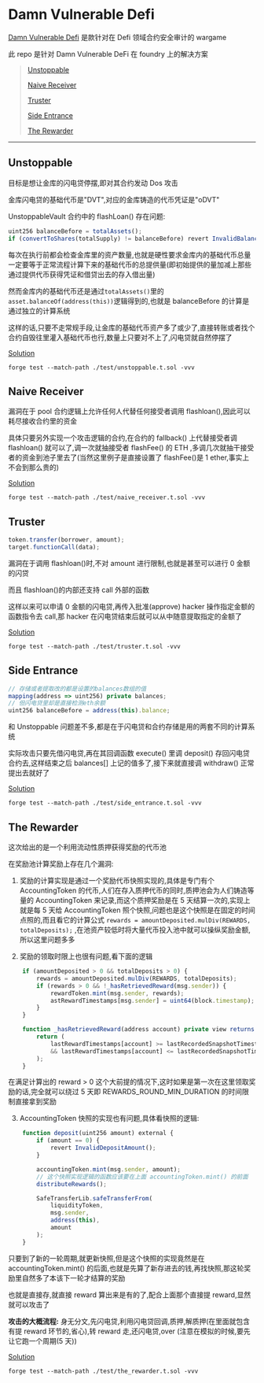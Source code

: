 # Damn Vulnerable Defi

[Damn Vulnerable Defi](https://www.damnvulnerabledefi.xyz/) 是款针对在 Defi 领域合约安全审计的 wargame

此 repo 是针对 Damn Vulnerable DeFi 在 foundry 上的解决方案

> [Unstoppable](#unstoppable)
>
> [Naive Receiver](#naive-receiver)
>
> [Truster](#truster)
>
> [Side Entrance](#side-entrance)
>
> [The Rewarder](#the-rewarder)

---

## Unstoppable

目标是想让金库的闪电贷停摆,即对其合约发动 Dos 攻击

金库闪电贷的基础代币是"DVT",对应的金库铸造的代币凭证是"oDVT"

UnstoppableVault 合约中的 flashLoan() 存在问题:

```js
uint256 balanceBefore = totalAssets();
if (convertToShares(totalSupply) != balanceBefore) revert InvalidBalance(); // enforce ERC4626 requirement
```

每次在执行前都会检查金库里的资产数量,也就是硬性要求金库内的基础代币总量一定要等于正常流程计算下来的基础代币的总提供量(即初始提供的量加减上那些通过提供代币获得凭证和借贷出去的存入借出量)

然而金库内的基础代币还是通过`totalAssets()`里的`asset.balanceOf(address(this))`逻辑得到的,也就是 balanceBefore 的计算是通过独立的计算系统

这样的话,只要不走常规手段,让金库的基础代币资产多了或少了,直接转账或者找个合约自毁往里灌入基础代币也行,数量上只要对不上了,闪电贷就自然停摆了

[Solution](./test/unstoppable.t.sol)

`forge test --match-path ./test/unstoppable.t.sol -vvv`

## Naive Receiver

漏洞在于 pool 合约逻辑上允许任何人代替任何接受者调用 flashloan(),因此可以耗尽接收合约里的资金

具体只要另外实现一个攻击逻辑的合约,在合约的 fallback() 上代替接受者调 flashloan() 就可以了,调一次就抽接受者 flashFee() 的 ETH ,多调几次就抽干接受者的资金到池子里去了(当然这里例子是直接设置了 flashFee()是 1 ether,事实上不会到那么贵的)

[Solution](./test/naive_receiver.t.sol)

`forge test --match-path ./test/naive_receiver.t.sol -vvv`

## Truster

```js
token.transfer(borrower, amount);
target.functionCall(data);
```

漏洞在于调用 flashloan()时,不对 amount 进行限制,也就是甚至可以进行 0 金额的闪贷

而且 flashloan()的内部还支持 call 外部的函数

这样以来可以申请 0 金额的闪电贷,再传入批准(approve) hacker 操作指定金额的函数指令去 call,那 hacker 在闪电贷结束后就可以从中随意提取指定的金额了

[Solution](./test/truster.t.sol)

`forge test --match-path ./test/truster.t.sol -vvv`

## Side Entrance

```js
// 存储或者提取改的都是设置的balances数组的值
mapping(address => uint256) private balances;
// 但闪电贷里却是直接检测eth余额
uint256 balanceBefore = address(this).balance;
```

和 Unstoppable 问题差不多,都是在于闪电贷和合约存储是用的两套不同的计算系统

实际攻击只要先借闪电贷,再在其回调函数 execute() 里调 deposit() 存回闪电贷合约去,这样结束之后 balances[] 上记的值多了,接下来就直接调 withdraw() 正常提出去就好了

[Solution](./test/side_entrance.t.sol)

`forge test --match-path ./test/side_entrance.t.sol -vvv`

## The Rewarder

这次给出的是一个利用流动性质押获得奖励的代币池

在奖励池计算奖励上存在几个漏洞:

1. 奖励的计算实现是通过一个奖励代币快照实现的,具体是专门有个 AccountingToken 的代币,人们在存入质押代币的同时,质押池会为人们铸造等量的 AccountingToken 来记录,而这个质押奖励是在 5 天结算一次的,实现上就是每 5 天给 AccountingToken 照个快照,问题也是这个快照是在固定的时间点照的,而且看它的计算公式 `rewards = amountDeposited.mulDiv(REWARDS, totalDeposits);` ,在池资产较低时将大量代币投入池中就可以操纵奖励金额,所以这里问题多多

2. 奖励的领取时限上也很有问题,看下面的逻辑

```js
    if (amountDeposited > 0 && totalDeposits > 0) {
        rewards = amountDeposited.mulDiv(REWARDS, totalDeposits);
        if (rewards > 0 && !_hasRetrievedReward(msg.sender)) {
            rewardToken.mint(msg.sender, rewards);
            astRewardTimestamps[msg.sender] = uint64(block.timestamp);
        }
    }

    function _hasRetrievedReward(address account) private view returns (bool) {
        return (
            lastRewardTimestamps[account] >= lastRecordedSnapshotTimestamp
            && lastRewardTimestamps[account] <= lastRecordedSnapshotTimestamp + REWARDS_ROUND_MIN_DURATION
        );
    }
```

在满足计算出的 reward > 0 这个大前提的情况下,这时如果是第一次在这里领取奖励的话,完全就可以绕过 5 天即 REWARDS_ROUND_MIN_DURATION 的时间限制直接拿到奖励

3. AccountingToken 快照的实现也有问题,具体看快照的逻辑:

```js
    function deposit(uint256 amount) external {
        if (amount == 0) {
            revert InvalidDepositAmount();
        }

        accountingToken.mint(msg.sender, amount);
        // 这个快照实现逻辑的函数应该要在上面 accountingToken.mint() 的前面
        distributeRewards();

        SafeTransferLib.safeTransferFrom(
            liquidityToken,
            msg.sender,
            address(this),
            amount
        );
    }
```

只要到了新的一轮周期,就更新快照,但是这个快照的实现竟然是在 accountingToken.mint() 的后面,也就是先算了新存进去的钱,再找快照,那这轮奖励里自然多了本该下一轮才结算的奖励

也就是直接存,就直接 reward 算出来是有的了,配合上面那个直接提 reward,显然就可以攻击了

**攻击的大概流程:** 身无分文,先闪电贷,利用闪电贷回调,质押,解质押(在里面就包含有提 reward 环节的,省心),转 reward 走,还闪电贷,over (注意在模拟的时候,要先让它跑一个周期(5 天))

[Solution](./test/the_rewarder.t.sol)

`forge test --match-path ./test/the_rewarder.t.sol -vvv`
